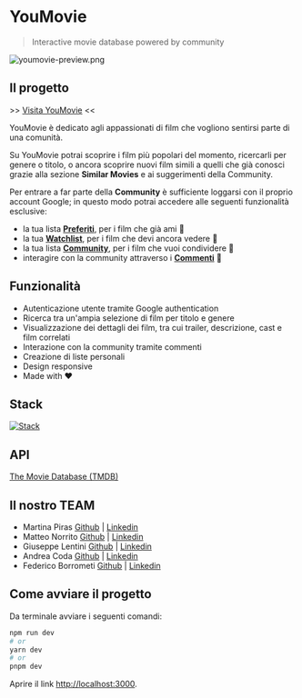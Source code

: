 # YouMovie

> Interactive movie database powered by community

![youmovie-preview.png](https://i.postimg.cc/MZsSz1LM/youmovie-preview.png)

## Il progetto

\>> [Visita YouMovie](https://cb-7-gruppo-c.vercel.app/) <<

YouMovie è dedicato agli appassionati di film che vogliono sentirsi parte di una comunità.

Su YouMovie potrai scoprire i film più popolari del momento, ricercarli per genere o titolo, o ancora scoprire nuovi film simili a quelli che già conosci grazie alla sezione **Similar Movies** e ai suggerimenti della Community.

Per entrare a far parte della **Community** è sufficiente loggarsi con il proprio account Google; in questo modo potrai accedere alle seguenti funzionalità esclusive:

- la tua lista <ins>**Preferiti**</ins>, per i film che già ami 🤍
- la tua <ins>**Watchlist**</ins>, per i film che devi ancora vedere 👀
- la tua lista <ins>**Community**</ins>, per i film che vuoi condividere 👥
- interagire con la community attraverso i <ins>**Commenti**</ins> 💬

## Funzionalità

- Autenticazione utente tramite Google authentication
- Ricerca tra un'ampia selezione di film per titolo e genere
- Visualizzazione dei dettagli dei film, tra cui trailer, descrizione, cast e film correlati
- Interazione con la community tramite commenti
- Creazione di liste personali
- Design responsive
- Made with ❤

## Stack

[![Stack](https://skillicons.dev/icons?i=react,nextjs,sass,firebase,git,vercel)](https://skillicons.dev)

## API

[The Movie Database (TMDB)](https://www.themoviedb.org/)

## Il nostro TEAM

- Martina Piras [Github](https://github.com/martinapiras) | [Linkedin](https://www.linkedin.com/in/martinapiras/)
- Matteo Norrito [Github](https://github.com/MatteoNorr) | [Linkedin](www.linkedin.com/in/matteo-norrito)
- Giuseppe Lentini [Github](https://github.com/JosepherLentini) | [Linkedin](https://www.linkedin.com/in/giuseppericcardolentini//)
- Andrea Coda [Github](https://github.com/AndreaCodone) | [Linkedin](www.linkedin.com/in/andrea-coda)
- Federico Borrometi [Github](https://github.com/federico-init) | [Linkedin](https://www.linkedin.com/in/federico-borrometi/)

## Come avviare il progetto

Da terminale avviare i seguenti comandi:

```bash
npm run dev
# or
yarn dev
# or
pnpm dev
```

Aprire il link [http://localhost:3000](http://localhost:3000).
